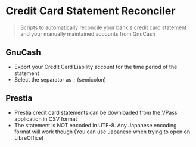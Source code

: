 # Credit Card Statement Reconciler

> Scripts to automatically reconcile your bank's credit card statement and your
> manually maintained accounts from GnuCash

## GnuCash

- Export your Credit Card Liability account for the time period of the statement
- Select the separator as `;` (semicolon)

## Prestia

- Prestia credit card statements can be downloaded from the VPass application in
CSV format
- The statement is NOT encoded in UTF-8. Any Japanese encoding format will work
though (You can use Japanese when trying to open on LibreOffice)
